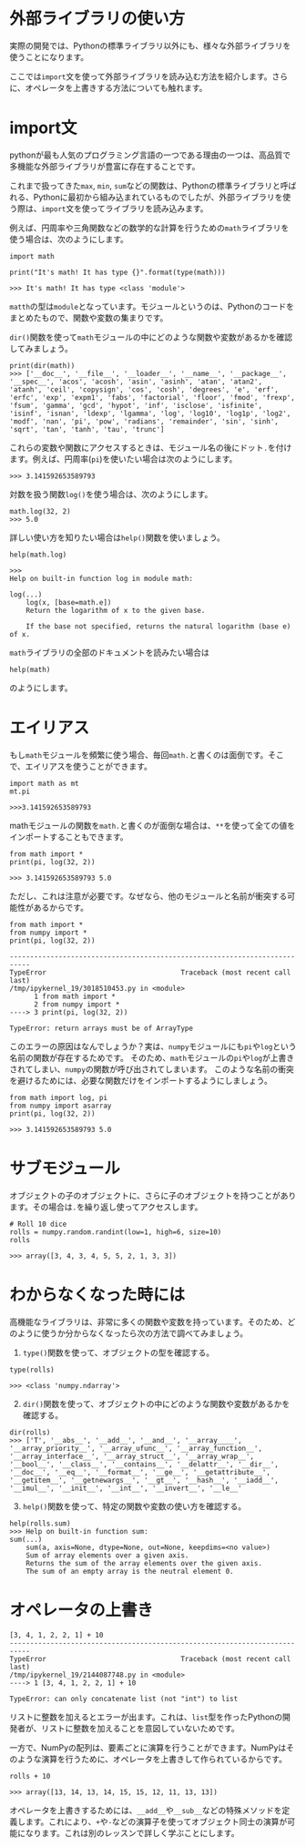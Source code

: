 # 外部ライブラリの使い方

実際の開発では、Pythonの標準ライブラリ以外にも、様々な外部ライブラリを使うことになります。

ここでは`import`文を使って外部ライブラリを読み込む方法を紹介します。さらに、オペレータを上書きする方法についても触れます。

# import文

pythonが最も人気のプログラミング言語の一つである理由の一つは、高品質で多機能な外部ライブラリが豊富に存在することです。

これまで扱ってきた`max`, `min`, `sum`などの関数は、Pythonの標準ライブラリと呼ばれる、Pythonに最初から組み込まれているものでしたが、外部ライブラリを使う際は、`import`文を使ってライブラリを読み込みます。

例えば、円周率や三角関数などの数学的な計算を行うための`math`ライブラリを使う場合は、次のようにします。

```
import math

print("It's math! It has type {}".format(type(math)))

>>> It's math! It has type <class 'module'>
```

`matth`の型は`module`となっています。モジュールというのは、Pythonのコードをまとめたもので、関数や変数の集まりです。

`dir()`関数を使って`math`モジュールの中にどのような関数や変数があるかを確認してみましょう。

```
print(dir(math))
>>> ['__doc__', '__file__', '__loader__', '__name__', '__package__', '__spec__', 'acos', 'acosh', 'asin', 'asinh', 'atan', 'atan2', 'atanh', 'ceil', 'copysign', 'cos', 'cosh', 'degrees', 'e', 'erf', 'erfc', 'exp', 'expm1', 'fabs', 'factorial', 'floor', 'fmod', 'frexp', 'fsum', 'gamma', 'gcd', 'hypot', 'inf', 'isclose', 'isfinite', 'isinf', 'isnan', 'ldexp', 'lgamma', 'log', 'log10', 'log1p', 'log2', 'modf', 'nan', 'pi', 'pow', 'radians', 'remainder', 'sin', 'sinh', 'sqrt', 'tan', 'tanh', 'tau', 'trunc']
```

これらの変数や関数にアクセスするときは、モジュール名の後にドット`.`を付けます。例えば、円周率(`pi`)を使いたい場合は次のようにします。

```print(math.pi)
>>> 3.141592653589793
```

対数を扱う関数`log()`を使う場合は、次のようにします。

```
math.log(32, 2)
>>> 5.0
```

詳しい使い方を知りたい場合は`help()`関数を使いましょう。

```
help(math.log)

>>>
Help on built-in function log in module math:

log(...)
    log(x, [base=math.e])
    Return the logarithm of x to the given base.
    
    If the base not specified, returns the natural logarithm (base e) of x.
```

`math`ライブラリの全部のドキュメントを読みたい場合は

```
help(math)
```

のようにします。

# エイリアス

もし`math`モジュールを頻繁に使う場合、毎回`math.`と書くのは面倒です。そこで、エイリアスを使うことができます。

```
import math as mt
mt.pi

>>>3.141592653589793
```


mathモジュールの関数を`math.`と書くのが面倒な場合は、`**`を使って全ての値をインポートすることもできます。

```
from math import *
print(pi, log(32, 2))

>>> 3.141592653589793 5.0
```

ただし、これは注意が必要です。なぜなら、他のモジュールと名前が衝突する可能性があるからです。

```
from math import *
from numpy import *
print(pi, log(32, 2))

---------------------------------------------------------------------------
TypeError                                 Traceback (most recent call last)
/tmp/ipykernel_19/3018510453.py in <module>
      1 from math import *
      2 from numpy import *
----> 3 print(pi, log(32, 2))

TypeError: return arrays must be of ArrayType
```

このエラーの原因はなんでしょうか？実は、`numpy`モジュールにも`pi`や`log`という名前の関数が存在するためです。
そのため、`math`モジュールの`pi`や`log`が上書きされてしまい、`numpy`の関数が呼び出されてしまいます。
このような名前の衝突を避けるためには、必要な関数だけをインポートするようにしましょう。

```
from math import log, pi
from numpy import asarray
print(pi, log(32, 2))

>>> 3.141592653589793 5.0
```

# サブモジュール

オブジェクトの子のオブジェクトに、さらに子のオブジェクトを持つことがあります。その場合は`.`を繰り返し使ってアクセスします。

```
# Roll 10 dice
rolls = numpy.random.randint(low=1, high=6, size=10)
rolls

>>> array([3, 4, 3, 4, 5, 5, 2, 1, 3, 3])
```

# わからなくなった時には

高機能なライブラリは、非常に多くの関数や変数を持っています。そのため、どのように使うか分からなくなったら次の方法で調べてみましょう。

1. `type()`関数を使って、オブジェクトの型を確認する。

```
type(rolls)

>>> <class 'numpy.ndarray'>
```

2. `dir()`関数を使って、オブジェクトの中にどのような関数や変数があるかを確認する。

```
dir(rolls)
>>> ['T', '__abs__', '__add__', '__and__', '__array____', '__array_priority__', '__array_ufunc__', '__array_function__', '__array_interface__', '__array_struct__', '__array_wrap__', '__bool__', '__class__', '__contains__', '__delattr__', '__dir__', '__doc__', '__eq__', '__format__', '__ge__', '__getattribute__', '__getitem__', '__getnewargs__', '__gt__', '__hash__', '__iadd__', '__imul__', '__init__', '__int__', '__invert__', '__le__'
```

3. `help()`関数を使って、特定の関数や変数の使い方を確認する。

```
help(rolls.sum)
>>> Help on built-in function sum:
sum(...)
    sum(a, axis=None, dtype=None, out=None, keepdims=<no value>)
    Sum of array elements over a given axis.
    Returns the sum of the array elements over the given axis.     
    The sum of an empty array is the neutral element 0.
```

# オペレータの上書き

```
[3, 4, 1, 2, 2, 1] + 10
---------------------------------------------------------------------------
TypeError                                 Traceback (most recent call last)
/tmp/ipykernel_19/2144087748.py in <module>
----> 1 [3, 4, 1, 2, 2, 1] + 10

TypeError: can only concatenate list (not "int") to list
```

リストに整数を加えるとエラーが出ます。これは、`list`型を作ったPythonの開発者が、リストに整数を加えることを意図していないためです。

一方で、NumPyの配列は、要素ごとに演算を行うことができます。NumPyはそのような演算を行うために、オペレータを上書きして作られているからです。

```
rolls + 10

>>> array([13, 14, 13, 14, 15, 15, 12, 11, 13, 13])
```

オペレータを上書きするためには、`__add__`や`__sub__`などの特殊メソッドを定義します。これにより、`+`や`-`などの演算子を使ってオブジェクト同士の演算が可能になります。これは別のレッスンで詳しく学ぶことにします。